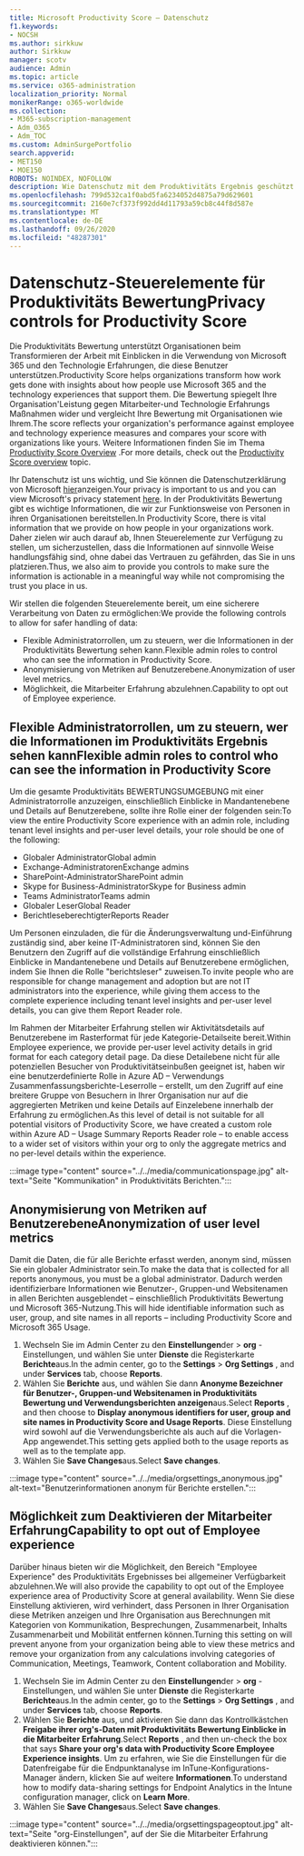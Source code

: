 ```yaml
---
title: Microsoft Productivity Score – Datenschutz
f1.keywords:
- NOCSH
ms.author: sirkkuw
author: Sirkkuw
manager: scotv
audience: Admin
ms.topic: article
ms.service: o365-administration
localization_priority: Normal
monikerRange: o365-worldwide
ms.collection:
- M365-subscription-management
- Adm_O365
- Adm_TOC
ms.custom: AdminSurgePortfolio
search.appverid:
- MET150
- MOE150
ROBOTS: NOINDEX, NOFOLLOW
description: Wie Datenschutz mit dem Produktivitäts Ergebnis geschützt wird.
ms.openlocfilehash: 799d532ca1f0abd5fa6234052d4875a79d629601
ms.sourcegitcommit: 2160e7cf373f992dd4d11793a59cb8c44f8d587e
ms.translationtype: MT
ms.contentlocale: de-DE
ms.lasthandoff: 09/26/2020
ms.locfileid: "48287301"
---
```

# <a name="privacy-controls-for-productivity-score"></a><span data-ttu-id="ce836-103">Datenschutz-Steuerelemente für Produktivitäts Bewertung</span><span class="sxs-lookup"><span data-stu-id="ce836-103">Privacy controls for Productivity Score</span></span>

<span data-ttu-id="ce836-104">Die Produktivitäts Bewertung unterstützt Organisationen beim Transformieren der Arbeit mit Einblicken in die Verwendung von Microsoft 365 und den Technologie Erfahrungen, die diese Benutzer unterstützen.</span><span class="sxs-lookup"><span data-stu-id="ce836-104">Productivity Score helps organizations transform how work gets done with insights about how people use Microsoft 365 and the technology experiences that support them.</span></span> <span data-ttu-id="ce836-105">Die Bewertung spiegelt Ihre Organisation&#39;Leistung gegen Mitarbeiter-und Technologie Erfahrungs Maßnahmen wider und vergleicht Ihre Bewertung mit Organisationen wie Ihrem.</span><span class="sxs-lookup"><span data-stu-id="ce836-105">The score reflects your organization&#39;s performance against employee and technology experience measures and compares your score with organizations like yours.</span></span> <span data-ttu-id="ce836-106">Weitere Informationen finden Sie im Thema [Productivity Score Overview](productivity-score.md) .</span><span class="sxs-lookup"><span data-stu-id="ce836-106">For more details, check out the [Productivity Score overview](productivity-score.md) topic.</span></span>

<span data-ttu-id="ce836-107">Ihr Datenschutz ist uns wichtig, und Sie können die Datenschutzerklärung von Microsoft [hier](https://privacy.microsoft.com/privacystatement)anzeigen.</span><span class="sxs-lookup"><span data-stu-id="ce836-107">Your privacy is important to us and you can view Microsoft's privacy statement [here](https://privacy.microsoft.com/privacystatement).</span></span> <span data-ttu-id="ce836-108">In der Produktivitäts Bewertung gibt es wichtige Informationen, die wir zur Funktionsweise von Personen in ihren Organisationen bereitstellen.</span><span class="sxs-lookup"><span data-stu-id="ce836-108">In Productivity Score, there is vital information that we provide on how people in your organizations work.</span></span> <span data-ttu-id="ce836-109">Daher zielen wir auch darauf ab, Ihnen Steuerelemente zur Verfügung zu stellen, um sicherzustellen, dass die Informationen auf sinnvolle Weise handlungsfähig sind, ohne dabei das Vertrauen zu gefährden, das Sie in uns platzieren.</span><span class="sxs-lookup"><span data-stu-id="ce836-109">Thus, we also aim to provide you controls to make sure the information is actionable in a meaningful way while not compromising the trust you place in us.</span></span>

<span data-ttu-id="ce836-110">Wir stellen die folgenden Steuerelemente bereit, um eine sicherere Verarbeitung von Daten zu ermöglichen:</span><span class="sxs-lookup"><span data-stu-id="ce836-110">We provide the following controls to allow for safer handling of data:</span></span>

- <span data-ttu-id="ce836-111">Flexible Administratorrollen, um zu steuern, wer die Informationen in der Produktivitäts Bewertung sehen kann.</span><span class="sxs-lookup"><span data-stu-id="ce836-111">Flexible admin roles to control who can see the information in Productivity Score.</span></span>
- <span data-ttu-id="ce836-112">Anonymisierung von Metriken auf Benutzerebene.</span><span class="sxs-lookup"><span data-stu-id="ce836-112">Anonymization of user level metrics.</span></span>
- <span data-ttu-id="ce836-113">Möglichkeit, die Mitarbeiter Erfahrung abzulehnen.</span><span class="sxs-lookup"><span data-stu-id="ce836-113">Capability to opt out of Employee experience.</span></span>

## <a name="flexible-admin-roles-to-control-who-can-see-the-information-in-productivity-score"></a><span data-ttu-id="ce836-114">Flexible Administratorrollen, um zu steuern, wer die Informationen im Produktivitäts Ergebnis sehen kann</span><span class="sxs-lookup"><span data-stu-id="ce836-114">Flexible admin roles to control who can see the information in Productivity Score</span></span>

<span data-ttu-id="ce836-115">Um die gesamte Produktivitäts BEWERTUNGSUMGEBUNG mit einer Administratorrolle anzuzeigen, einschließlich Einblicke in Mandantenebene und Details auf Benutzerebene, sollte ihre Rolle einer der folgenden sein:</span><span class="sxs-lookup"><span data-stu-id="ce836-115">To view the entire Productivity Score experience with an admin role, including tenant level insights and per-user level details, your role should be one of the following:</span></span>

- <span data-ttu-id="ce836-116">Globaler Administrator</span><span class="sxs-lookup"><span data-stu-id="ce836-116">Global admin</span></span>
- <span data-ttu-id="ce836-117">Exchange-Administratoren</span><span class="sxs-lookup"><span data-stu-id="ce836-117">Exchange admins</span></span>
- <span data-ttu-id="ce836-118">SharePoint-Administrator</span><span class="sxs-lookup"><span data-stu-id="ce836-118">SharePoint admin</span></span>
- <span data-ttu-id="ce836-119">Skype for Business-Administrator</span><span class="sxs-lookup"><span data-stu-id="ce836-119">Skype for Business admin</span></span>
- <span data-ttu-id="ce836-120">Teams Administrator</span><span class="sxs-lookup"><span data-stu-id="ce836-120">Teams admin</span></span>
- <span data-ttu-id="ce836-121">Globaler Leser</span><span class="sxs-lookup"><span data-stu-id="ce836-121">Global Reader</span></span>
- <span data-ttu-id="ce836-122">Berichtleseberechtigter</span><span class="sxs-lookup"><span data-stu-id="ce836-122">Reports Reader</span></span>

<span data-ttu-id="ce836-123">Um Personen einzuladen, die für die Änderungsverwaltung und-Einführung zuständig sind, aber keine IT-Administratoren sind, können Sie den Benutzern den Zugriff auf die vollständige Erfahrung einschließlich Einblicke in Mandantenebene und Details auf Benutzerebene ermöglichen, indem Sie Ihnen die Rolle "berichtsleser" zuweisen.</span><span class="sxs-lookup"><span data-stu-id="ce836-123">To invite people who are responsible for change management and adoption but are not IT administrators into the experience, while giving them access to the complete experience including tenant level insights and per-user level details, you can give them Report Reader role.</span></span>

<span data-ttu-id="ce836-124">Im Rahmen der Mitarbeiter Erfahrung stellen wir Aktivitätsdetails auf Benutzerebene im Rasterformat für jede Kategorie-Detailseite bereit.</span><span class="sxs-lookup"><span data-stu-id="ce836-124">Within Employee experience, we provide per-user level activity details in grid format for each category detail page.</span></span> <span data-ttu-id="ce836-125">Da diese Detailebene nicht für alle potenziellen Besucher von Produktivitätseinbußen geeignet ist, haben wir eine benutzerdefinierte Rolle in Azure AD – Verwendungs Zusammenfassungsberichte-Leserrolle – erstellt, um den Zugriff auf eine breitere Gruppe von Besuchern in Ihrer Organisation nur auf die aggregierten Metriken und keine Details auf Einzelebene innerhalb der Erfahrung zu ermöglichen.</span><span class="sxs-lookup"><span data-stu-id="ce836-125">As this level of detail is not suitable for all potential visitors of Productivity Score, we have created a custom role within Azure AD – Usage Summary Reports Reader role – to enable access to a wider set of visitors within your org to only the aggregate metrics and no per-level details within the experience.</span></span>

:::image type="content" source="../../media/communicationspage.jpg" alt-text="Seite &quot;Kommunikation&quot; in Produktivitäts Berichten.":::

## <a name="anonymization-of-user-level-metrics"></a><span data-ttu-id="ce836-127">Anonymisierung von Metriken auf Benutzerebene</span><span class="sxs-lookup"><span data-stu-id="ce836-127">Anonymization of user level metrics</span></span>

<span data-ttu-id="ce836-128">Damit die Daten, die für alle Berichte erfasst werden, anonym sind, müssen Sie ein globaler Administrator sein.</span><span class="sxs-lookup"><span data-stu-id="ce836-128">To make the data that is collected for all reports anonymous, you must be a global administrator.</span></span> <span data-ttu-id="ce836-129">Dadurch werden identifizierbare Informationen wie Benutzer-, Gruppen-und Websitenamen in allen Berichten ausgeblendet – einschließlich Produktivitäts Bewertung und Microsoft 365-Nutzung.</span><span class="sxs-lookup"><span data-stu-id="ce836-129">This will hide identifiable information such as user, group, and site names in all reports – including Productivity Score and Microsoft 365 Usage.</span></span>

1. <span data-ttu-id="ce836-130">Wechseln Sie im Admin Center zu den **Einstellungen**der   >   **org** -Einstellungen, und wählen Sie unter **Dienste** die Registerkarte **Berichte**aus.</span><span class="sxs-lookup"><span data-stu-id="ce836-130">In the admin center, go to the  **Settings**  >  **Org Settings** , and under  **Services**  tab, choose  **Reports**.</span></span>
2. <span data-ttu-id="ce836-131">Wählen Sie  **Berichte** aus, und wählen Sie dann  **Anonyme Bezeichner für Benutzer-, Gruppen-und Websitenamen in Produktivitäts Bewertung und Verwendungsberichten anzeigen**aus.</span><span class="sxs-lookup"><span data-stu-id="ce836-131">Select  **Reports** , and then choose to  **Display anonymous identifiers for user, group and site names in Productivity Score and Usage Reports**.</span></span> <span data-ttu-id="ce836-132">Diese Einstellung wird sowohl auf die Verwendungsberichte als auch auf die Vorlagen-App angewendet.</span><span class="sxs-lookup"><span data-stu-id="ce836-132">This setting gets applied both to the usage reports as well as to the template app.</span></span>
3. <span data-ttu-id="ce836-133">Wählen Sie  **Save Changes**aus.</span><span class="sxs-lookup"><span data-stu-id="ce836-133">Select  **Save changes**.</span></span>

:::image type="content" source="../../media/orgsettings_anonymous.jpg" alt-text="Benutzerinformationen anonym für Berichte erstellen.":::

## <a name="capability-to-opt-out-of-employee-experience"></a><span data-ttu-id="ce836-135">Möglichkeit zum Deaktivieren der Mitarbeiter Erfahrung</span><span class="sxs-lookup"><span data-stu-id="ce836-135">Capability to opt out of Employee experience</span></span>

<span data-ttu-id="ce836-136">Darüber hinaus bieten wir die Möglichkeit, den Bereich "Employee Experience" des Produktivitäts Ergebnisses bei allgemeiner Verfügbarkeit abzulehnen.</span><span class="sxs-lookup"><span data-stu-id="ce836-136">We will also provide the capability to opt out of the Employee experience area of Productivity Score at general availability.</span></span> <span data-ttu-id="ce836-137">Wenn Sie diese Einstellung aktivieren, wird verhindert, dass Personen in Ihrer Organisation diese Metriken anzeigen und Ihre Organisation aus Berechnungen mit Kategorien von Kommunikation, Besprechungen, Zusammenarbeit, Inhalts Zusammenarbeit und Mobilität entfernen können.</span><span class="sxs-lookup"><span data-stu-id="ce836-137">Turning this setting on will prevent anyone from your organization being able to view these metrics and remove your organization from any calculations involving categories of Communication, Meetings, Teamwork, Content collaboration and Mobility.</span></span>

1. <span data-ttu-id="ce836-138">Wechseln Sie im Admin Center zu den **Einstellungen**der   >   **org** -Einstellungen, und wählen Sie unter **Dienste** die Registerkarte **Berichte**aus.</span><span class="sxs-lookup"><span data-stu-id="ce836-138">In the admin center, go to the  **Settings**  >  **Org Settings** , and under  **Services**  tab, choose  **Reports**.</span></span>
2. <span data-ttu-id="ce836-139">Wählen Sie  **Berichte** aus, und aktivieren Sie dann das Kontrollkästchen  **Freigabe ihrer org&#39;s-Daten mit Produktivitäts Bewertung Einblicke in die Mitarbeiter Erfahrung**.</span><span class="sxs-lookup"><span data-stu-id="ce836-139">Select  **Reports** , and then un-check the box that says  **Share your org&#39;s data with Productivity Score Employee Experience insights**.</span></span> <span data-ttu-id="ce836-140">Um zu erfahren, wie Sie die Einstellungen für die Datenfreigabe für die Endpunktanalyse im InTune-Konfigurations-Manager ändern, klicken Sie auf weitere **Informationen**.</span><span class="sxs-lookup"><span data-stu-id="ce836-140">To understand how to modify data-sharing settings for Endpoint Analytics in the Intune configuration manager, click on **Learn More**.</span></span>
3. <span data-ttu-id="ce836-141">Wählen Sie  **Save Changes**aus.</span><span class="sxs-lookup"><span data-stu-id="ce836-141">Select  **Save changes**.</span></span>

:::image type="content" source="../../media/orgsettingspageoptout.jpg" alt-text="Seite &quot;org-Einstellungen&quot;, auf der Sie die Mitarbeiter Erfahrung deaktivieren können.":::